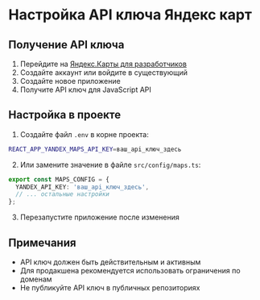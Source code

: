 # Настройка API ключа Яндекс карт

## Получение API ключа

1. Перейдите на [Яндекс.Карты для разработчиков](https://developer.tech.yandex.ru/)
2. Создайте аккаунт или войдите в существующий
3. Создайте новое приложение
4. Получите API ключ для JavaScript API

## Настройка в проекте

1. Создайте файл `.env` в корне проекта:
```bash
REACT_APP_YANDEX_MAPS_API_KEY=ваш_api_ключ_здесь
```

2. Или замените значение в файле `src/config/maps.ts`:
```typescript
export const MAPS_CONFIG = {
  YANDEX_API_KEY: 'ваш_api_ключ_здесь',
  // ... остальные настройки
};
```

3. Перезапустите приложение после изменения

## Примечания

- API ключ должен быть действительным и активным
- Для продакшена рекомендуется использовать ограничения по доменам
- Не публикуйте API ключ в публичных репозиториях
